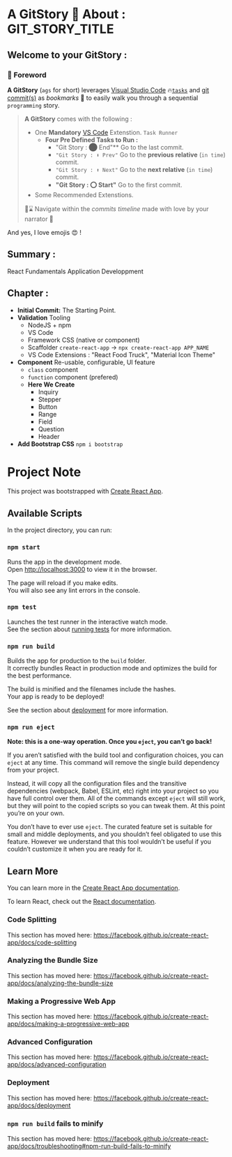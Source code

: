 # A GitStory 📓 About : GIT_STORY_TITLE  

## Welcome to your GitStory  : 

### 🎒 Foreword

**A GitStory** (`ags` for short) leverages [Visual Studio Code](https://code.visualstudio.com/) 🔥[`tasks`](https://code.visualstudio.com/docs/editor/tasks) and [git commit(s)](https://git-scm.com/docs/git-commit) as *bookmarks* 🔖 to easily walk you through a sequential `programming` story.

> **A GitStory** comes with the following :
> * One **Mandatory** [VS Code](https://code.visualstudio.com/) Extenstion. `Task Runner`
>     * **Four Pre Defined Tasks to Run :**
>         * "Git Story : ⬤ End"** Go to the last commit.
>         * `"Git Story : ⬇ Prev"` Go to the **previous relative** (`in time`) commit.
>         * `"Git Story : ⬆ Next"` Go to the **next relative** (`in time`) commit.
>         * **"Git Story : ⭕ Start"** Go to the first commit. 
> * Some Recommended Extenstions.
>
> 🚢⌛ Navigate within the *commits timeline* made with love by your narrator 💖


And yes, I love emojis 😍 !


## Summary :

React Fundamentals Application Developpment

## Chapter :

* **Initial Commit:** The Starting Point. 
* **Validation** Tooling
    * NodeJS + npm
    * VS Code
    * Framework CSS (native or component)
    * Scaffolder `create-react-app` -> `npx create-react-app APP_NAME`
    * VS Code Extensions : "React Food Truck", "Material Icon Theme"
* **Component** Re-usable, configurable, UI feature
    * `class` component
    * `function` component (prefered)
    * **Here We Create**
        * Inquiry
        * Stepper
        * Button
        * Range
        * Field
        * Question
        * Header
* **Add Bootstrap CSS** `npm i bootstrap`

# Project Note

This project was bootstrapped with [Create React App](https://github.com/facebook/create-react-app).

## Available Scripts

In the project directory, you can run:

### `npm start`

Runs the app in the development mode.<br />
Open [http://localhost:3000](http://localhost:3000) to view it in the browser.

The page will reload if you make edits.<br />
You will also see any lint errors in the console.

### `npm test`

Launches the test runner in the interactive watch mode.<br />
See the section about [running tests](https://facebook.github.io/create-react-app/docs/running-tests) for more information.

### `npm run build`

Builds the app for production to the `build` folder.<br />
It correctly bundles React in production mode and optimizes the build for the best performance.

The build is minified and the filenames include the hashes.<br />
Your app is ready to be deployed!

See the section about [deployment](https://facebook.github.io/create-react-app/docs/deployment) for more information.

### `npm run eject`

**Note: this is a one-way operation. Once you `eject`, you can’t go back!**

If you aren’t satisfied with the build tool and configuration choices, you can `eject` at any time. This command will remove the single build dependency from your project.

Instead, it will copy all the configuration files and the transitive dependencies (webpack, Babel, ESLint, etc) right into your project so you have full control over them. All of the commands except `eject` will still work, but they will point to the copied scripts so you can tweak them. At this point you’re on your own.

You don’t have to ever use `eject`. The curated feature set is suitable for small and middle deployments, and you shouldn’t feel obligated to use this feature. However we understand that this tool wouldn’t be useful if you couldn’t customize it when you are ready for it.

## Learn More

You can learn more in the [Create React App documentation](https://facebook.github.io/create-react-app/docs/getting-started).

To learn React, check out the [React documentation](https://reactjs.org/).

### Code Splitting

This section has moved here: https://facebook.github.io/create-react-app/docs/code-splitting

### Analyzing the Bundle Size

This section has moved here: https://facebook.github.io/create-react-app/docs/analyzing-the-bundle-size

### Making a Progressive Web App

This section has moved here: https://facebook.github.io/create-react-app/docs/making-a-progressive-web-app

### Advanced Configuration

This section has moved here: https://facebook.github.io/create-react-app/docs/advanced-configuration

### Deployment

This section has moved here: https://facebook.github.io/create-react-app/docs/deployment

### `npm run build` fails to minify

This section has moved here: https://facebook.github.io/create-react-app/docs/troubleshooting#npm-run-build-fails-to-minify
